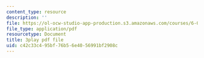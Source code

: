 ```yaml
---
content_type: resource
description: ''
file: https://ol-ocw-studio-app-production.s3.amazonaws.com/courses/6-046j-design-and-analysis-of-algorithms-spring-2015/c42c33c495bf76b56e4056991bf2908c_zM5MW5NKZJg.pdf
file_type: application/pdf
resourcetype: Document
title: 3play pdf file
uid: c42c33c4-95bf-76b5-6e40-56991bf2908c
---
```

